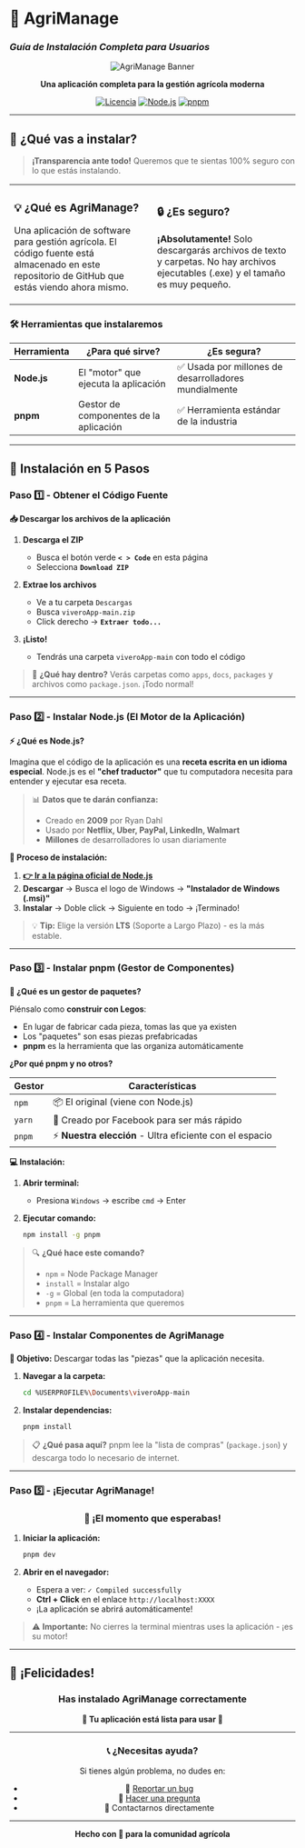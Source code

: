 # 🌱 AgriManage
### *Guía de Instalación Completa para Usuarios*

<div align="center">

![AgriManage Banner](https://via.placeholder.com/800x200/4ade80/ffffff?text=AgriManage+🌾)

**Una aplicación completa para la gestión agrícola moderna**

[![Licencia](https://img.shields.io/badge/licencia-MIT-green.svg)](LICENSE)
[![Node.js](https://img.shields.io/badge/node-%3E%3D%2016.0.0-brightgreen.svg)](https://nodejs.org/)
[![pnpm](https://img.shields.io/badge/pnpm-recommended-orange.svg)](https://pnpm.io/)

</div>

---

## 🎯 **¿Qué vas a instalar?**

> **¡Transparencia ante todo!** Queremos que te sientas 100% seguro con lo que estás instalando.

<table>
<tr>
<td width="50%">

### 💡 **¿Qué es AgriManage?**
Una aplicación de software para gestión agrícola. El código fuente está almacenado en este repositorio de GitHub que estás viendo ahora mismo.

</td>
<td width="50%">

### 🔒 **¿Es seguro?**
**¡Absolutamente!** Solo descargarás archivos de texto y carpetas. No hay archivos ejecutables (.exe) y el tamaño es muy pequeño.

</td>
</tr>
</table>

### 🛠️ **Herramientas que instalaremos**

| Herramienta | ¿Para qué sirve? | ¿Es segura? |
|-------------|------------------|-------------|
| **Node.js** | El "motor" que ejecuta la aplicación | ✅ Usada por millones de desarrolladores mundialmente |
| **pnpm** | Gestor de componentes de la aplicación | ✅ Herramienta estándar de la industria |

---

## 🚀 **Instalación en 5 Pasos**

### **Paso 1️⃣** - Obtener el Código Fuente

**📥 Descargar los archivos de la aplicación**

1. **Descarga el ZIP**
   - Busca el botón verde **`< > Code`** en esta página
   - Selecciona **`Download ZIP`**

2. **Extrae los archivos**
   - Ve a tu carpeta `Descargas`
   - Busca `viveroApp-main.zip`
   - Click derecho → **`Extraer todo...`**

3. **¡Listo!** 
   - Tendrás una carpeta `viveroApp-main` con todo el código
   
> 📁 **¿Qué hay dentro?** Verás carpetas como `apps`, `docs`, `packages` y archivos como `package.json`. ¡Todo normal!

---

### **Paso 2️⃣** - Instalar Node.js (El Motor de la Aplicación)

**⚡ ¿Qué es Node.js?**

Imagina que el código de la aplicación es una **receta escrita en un idioma especial**. Node.js es el **"chef traductor"** que tu computadora necesita para entender y ejecutar esa receta.

> 📊 **Datos que te darán confianza:**
> - Creado en **2009** por Ryan Dahl
> - Usado por **Netflix, Uber, PayPal, LinkedIn, Walmart**
> - **Millones** de desarrolladores lo usan diariamente

**🔗 Proceso de instalación:**

1. **[👉 Ir a la página oficial de Node.js](https://nodejs.org/es/download)**
2. **Descargar** → Busca el logo de Windows → **"Instalador de Windows (.msi)"**
3. **Instalar** → Doble click → Siguiente en todo → ¡Terminado!

> 💡 **Tip:** Elige la versión **LTS** (Soporte a Largo Plazo) - es la más estable.

---

### **Paso 3️⃣** - Instalar pnpm (Gestor de Componentes)

**🧩 ¿Qué es un gestor de paquetes?**

Piénsalo como **construir con Legos**:
- En lugar de fabricar cada pieza, tomas las que ya existen
- Los "paquetes" son esas piezas prefabricadas
- **pnpm** es la herramienta que las organiza automáticamente

**¿Por qué pnpm y no otros?**

| Gestor | Características |
|--------|----------------|
| `npm` | 📦 El original (viene con Node.js) |
| `yarn` | 🚀 Creado por Facebook para ser más rápido |
| `pnpm` | ⚡ **Nuestra elección** - Ultra eficiente con el espacio |

**💻 Instalación:**

1. **Abrir terminal:**
   - Presiona `Windows` → escribe `cmd` → Enter

2. **Ejecutar comando:**
   ```bash
   npm install -g pnpm
   ```
   
> 🔍 **¿Qué hace este comando?**
> - `npm` = Node Package Manager
> - `install` = Instalar algo
> - `-g` = Global (en toda la computadora)
> - `pnpm` = La herramienta que queremos

---

### **Paso 4️⃣** - Instalar Componentes de AgriManage

**🎯 Objetivo:** Descargar todas las "piezas" que la aplicación necesita.

1. **Navegar a la carpeta:**
   ```bash
   cd %USERPROFILE%\Documents\viveroApp-main
   ```

2. **Instalar dependencias:**
   ```bash
   pnpm install
   ```

> 📋 **¿Qué pasa aquí?** pnpm lee la "lista de compras" (`package.json`) y descarga todo lo necesario de internet.

---

### **Paso 5️⃣** - ¡Ejecutar AgriManage!

<div align="center">

### 🎉 **¡El momento que esperabas!**

</div>

1. **Iniciar la aplicación:**
   ```bash
   pnpm dev
   ```

2. **Abrir en el navegador:**
   - Espera a ver: `✓ Compiled successfully`
   - **Ctrl + Click** en el enlace `http://localhost:XXXX`
   - ¡La aplicación se abrirá automáticamente!

> ⚠️ **Importante:** No cierres la terminal mientras uses la aplicación - ¡es su motor!

---

## 🎊 **¡Felicidades!**

<div align="center">

### Has instalado AgriManage correctamente

**🌱 Tu aplicación está lista para usar 🌱**

---

### 📞 **¿Necesitas ayuda?**

Si tienes algún problema, no dudes en:
- 🐛 [Reportar un bug](https://github.com/tu-usuario/agrimanage/issues)
- 💬 [Hacer una pregunta](https://github.com/tu-usuario/agrimanage/discussions)
- 📧 Contactarnos directamente

---

**Hecho con 💚 para la comunidad agrícola**

</div>